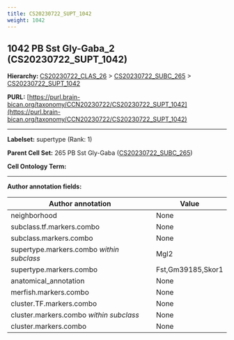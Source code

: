 ```yaml
---
title: CS20230722_SUPT_1042
weight: 1042
---
```

## 1042 PB Sst Gly-Gaba_2 (CS20230722_SUPT_1042)
<b>Hierarchy: </b>
[CS20230722_CLAS_26](../CS20230722_CLAS_26) >
[CS20230722_SUBC_265](../CS20230722_SUBC_265) >
[CS20230722_SUPT_1042](../CS20230722_SUPT_1042)

**PURL:** [https://purl.brain-bican.org/taxonomy/CCN20230722/CS20230722_SUPT_1042](https://purl.brain-bican.org/taxonomy/CCN20230722/CS20230722_SUPT_1042)

---


**Labelset:** supertype (Rank: 1)

**Parent Cell Set:** 265 PB Sst Gly-Gaba ([CS20230722_SUBC_265](../CS20230722_SUBC_265))



**Cell Ontology Term:** 

[MARKER GENES.]: #


---

[TRANSFERRED ANNOTATIONS.]: #


[AUTHOR ANNOTATION FIELDS.]: #


**Author annotation fields:**

| Author annotation | Value |
|-------------------|-------|
|neighborhood|None|
|subclass.tf.markers.combo|None|
|subclass.markers.combo|None|
|supertype.markers.combo _within subclass_|Mgl2|
|supertype.markers.combo|Fst,Gm39185,Skor1|
|anatomical_annotation|None|
|merfish.markers.combo|None|
|cluster.TF.markers.combo|None|
|cluster.markers.combo _within subclass_|None|
|cluster.markers.combo|None|
